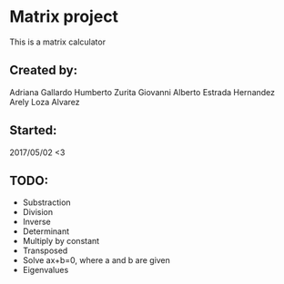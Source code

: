 Matrix project
==================================================

This is a matrix calculator


Created by:
-------------------------------
Adriana Gallardo
Humberto Zurita
Giovanni Alberto Estrada Hernandez
Arely Loza Alvarez

Started:
-------------------------------
2017/05/02 <3


TODO:
-------------------------------
* Substraction
* Division
* Inverse
* Determinant
* Multiply by constant
* Transposed
* Solve ax+b=0, where a and b are given
* Eigenvalues
















